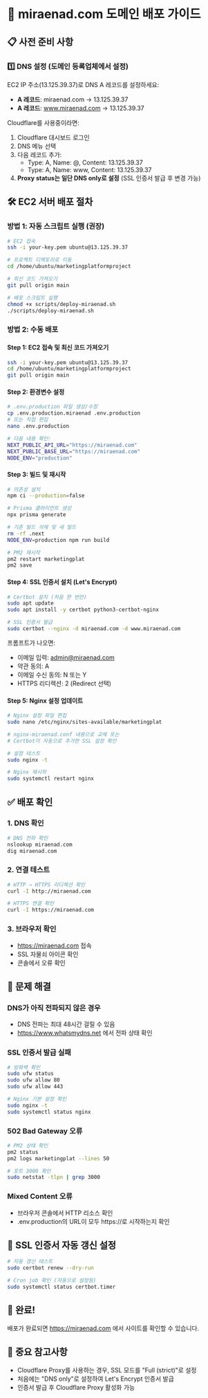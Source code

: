 # 🚀 miraenad.com 도메인 배포 가이드

## 📋 사전 준비 사항

### 1️⃣ DNS 설정 (도메인 등록업체에서 설정)
EC2 IP 주소(13.125.39.37)로 DNS A 레코드를 설정하세요:
- **A 레코드**: miraenad.com → 13.125.39.37
- **A 레코드**: www.miraenad.com → 13.125.39.37

Cloudflare를 사용중이라면:
1. Cloudflare 대시보드 로그인
2. DNS 메뉴 선택
3. 다음 레코드 추가:
   - Type: A, Name: @, Content: 13.125.39.37
   - Type: A, Name: www, Content: 13.125.39.37
4. **Proxy status는 일단 DNS only로 설정** (SSL 인증서 발급 후 변경 가능)

## 🛠️ EC2 서버 배포 절차

### 방법 1: 자동 스크립트 실행 (권장)
```bash
# EC2 접속
ssh -i your-key.pem ubuntu@13.125.39.37

# 프로젝트 디렉토리로 이동
cd /home/ubuntu/marketingplatformproject

# 최신 코드 가져오기
git pull origin main

# 배포 스크립트 실행
chmod +x scripts/deploy-miraenad.sh
./scripts/deploy-miraenad.sh
```

### 방법 2: 수동 배포

#### Step 1: EC2 접속 및 최신 코드 가져오기
```bash
ssh -i your-key.pem ubuntu@13.125.39.37
cd /home/ubuntu/marketingplatformproject
git pull origin main
```

#### Step 2: 환경변수 설정
```bash
# .env.production 파일 생성/수정
cp .env.production.miraenad .env.production
# 또는 직접 편집
nano .env.production

# 다음 내용 확인:
NEXT_PUBLIC_API_URL="https://miraenad.com"
NEXT_PUBLIC_BASE_URL="https://miraenad.com"
NODE_ENV="production"
```

#### Step 3: 빌드 및 재시작
```bash
# 의존성 설치
npm ci --production=false

# Prisma 클라이언트 생성
npx prisma generate

# 기존 빌드 삭제 및 새 빌드
rm -rf .next
NODE_ENV=production npm run build

# PM2 재시작
pm2 restart marketingplat
pm2 save
```

#### Step 4: SSL 인증서 설치 (Let's Encrypt)
```bash
# Certbot 설치 (처음 한 번만)
sudo apt update
sudo apt install -y certbot python3-certbot-nginx

# SSL 인증서 발급
sudo certbot --nginx -d miraenad.com -d www.miraenad.com
```
프롬프트가 나오면:
- 이메일 입력: admin@miraenad.com
- 약관 동의: A
- 이메일 수신 동의: N 또는 Y
- HTTPS 리디렉션: 2 (Redirect 선택)

#### Step 5: Nginx 설정 업데이트
```bash
# Nginx 설정 파일 편집
sudo nano /etc/nginx/sites-available/marketingplat

# nginx-miraenad.conf 내용으로 교체 또는
# Certbot이 자동으로 추가한 SSL 설정 확인

# 설정 테스트
sudo nginx -t

# Nginx 재시작
sudo systemctl restart nginx
```

## ✅ 배포 확인

### 1. DNS 확인
```bash
# DNS 전파 확인
nslookup miraenad.com
dig miraenad.com
```

### 2. 연결 테스트
```bash
# HTTP → HTTPS 리디렉션 확인
curl -I http://miraenad.com

# HTTPS 연결 확인
curl -I https://miraenad.com
```

### 3. 브라우저 확인
- https://miraenad.com 접속
- SSL 자물쇠 아이콘 확인
- 콘솔에서 오류 확인

## 🔧 문제 해결

### DNS가 아직 전파되지 않은 경우
- DNS 전파는 최대 48시간 걸릴 수 있음
- https://www.whatsmydns.net 에서 전파 상태 확인

### SSL 인증서 발급 실패
```bash
# 방화벽 확인
sudo ufw status
sudo ufw allow 80
sudo ufw allow 443

# Nginx 기본 설정 확인
sudo nginx -t
sudo systemctl status nginx
```

### 502 Bad Gateway 오류
```bash
# PM2 상태 확인
pm2 status
pm2 logs marketingplat --lines 50

# 포트 3000 확인
sudo netstat -tlpn | grep 3000
```

### Mixed Content 오류
- 브라우저 콘솔에서 HTTP 리소스 확인
- .env.production의 URL이 모두 https://로 시작하는지 확인

## 📝 SSL 인증서 자동 갱신 설정
```bash
# 자동 갱신 테스트
sudo certbot renew --dry-run

# Cron job 확인 (자동으로 설정됨)
sudo systemctl status certbot.timer
```

## 🎉 완료!
배포가 완료되면 https://miraenad.com 에서 사이트를 확인할 수 있습니다.

## 📌 중요 참고사항
- Cloudflare Proxy를 사용하는 경우, SSL 모드를 "Full (strict)"로 설정
- 처음에는 "DNS only"로 설정하여 Let's Encrypt 인증서 발급
- 인증서 발급 후 Cloudflare Proxy 활성화 가능